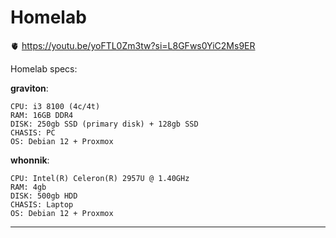 # Homelab

🫀 https://youtu.be/yoFTL0Zm3tw?si=L8GFws0YiC2Ms9ER

Homelab specs:

**graviton**:

```shell
CPU: i3 8100 (4c/4t)
RAM: 16GB DDR4
DISK: 250gb SSD (primary disk) + 128gb SSD
CHASIS: PC
OS: Debian 12 + Proxmox
```

**whonnik**:

```shell
CPU: Intel(R) Celeron(R) 2957U @ 1.40GHz
RAM: 4gb
DISK: 500gb HDD
CHASIS: Laptop
OS: Debian 12 + Proxmox
```

---
